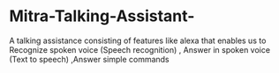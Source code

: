 # Mitra-Talking-Assistant-
A talking assistance consisting of features like alexa that enables us to 
Recognize spoken voice (Speech recognition) , Answer in spoken voice (Text to speech) ,Answer simple commands
